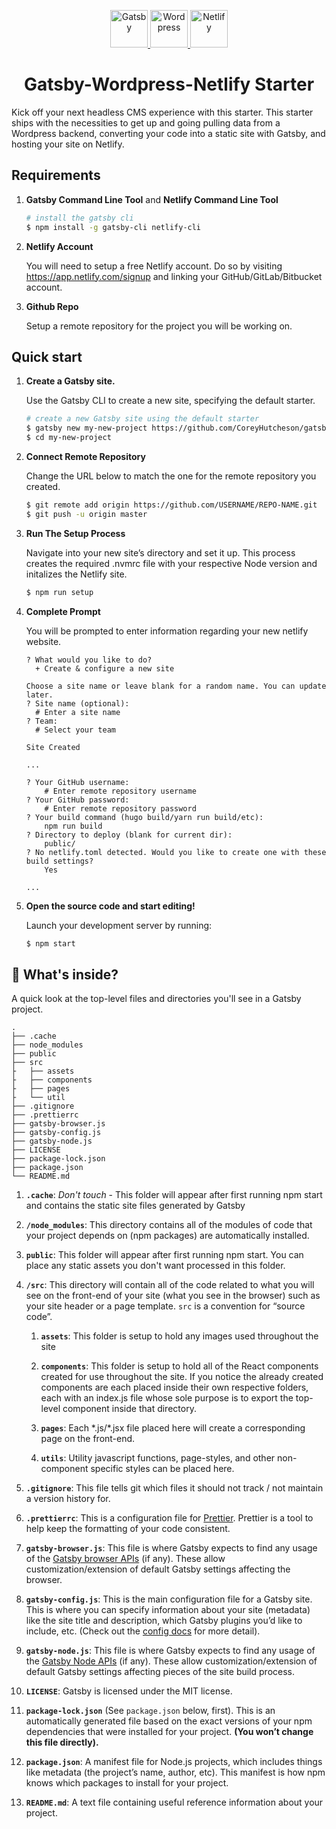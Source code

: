 <p align="center">
  <a href="https://www.gatsbyjs.org">
    <img alt="Gatsby" src="https://www.gatsbyjs.org/monogram.svg" width="60" />
  </a>
  <a href="https://wordpress.org/">
    <img alt="Wordpress" src="https://upload.wikimedia.org/wikipedia/commons/thumb/9/98/WordPress_blue_logo.svg/1200px-WordPress_blue_logo.svg.png" width="60" />
  </a>
  <a href="https://www.netlify.com/">
    <img alt="Netlify" src="https://miro.medium.com/fit/c/240/240/0*BRl-uL7N9LF-1hiD.png" width="60" />
  </a>
</p>

<h1 align="center">
  Gatsby-Wordpress-Netlify Starter
</h1>

Kick off your next headless CMS experience with this starter. This starter ships with the necessities to get up and going pulling data from a Wordpress backend, converting your code into a static site with Gatsby, and hosting your site on Netlify.

## Requirements

1.  **Gatsby Command Line Tool** and **Netlify Command Line Tool**

    ```sh
    # install the gatsby cli
    $ npm install -g gatsby-cli netlify-cli
    ```

2.  **Netlify Account**

    You will need to setup a free Netlify account. Do so by visiting https://app.netlify.com/signup and linking your GitHub/GitLab/Bitbucket account.

3.  **Github Repo**

    Setup a remote repository for the project you will be working on.

## Quick start

1.  **Create a Gatsby site.**

    Use the Gatsby CLI to create a new site, specifying the default starter.

    ```sh
    # create a new Gatsby site using the default starter
    $ gatsby new my-new-project https://github.com/CoreyHutcheson/gatsby-wordpress-netlify-starter
    $ cd my-new-project
    ```

2.  **Connect Remote Repository**

    Change the URL below to match the one for the remote repository you created.

    ```sh
    $ git remote add origin https://github.com/USERNAME/REPO-NAME.git
    $ git push -u origin master
    ```

3.  **Run The Setup Process**

    Navigate into your new site’s directory and set it up. This process creates the required .nvmrc file with your respective Node version and initalizes the Netlify site.

    ```sh
    $ npm run setup
    ```

4.  **Complete Prompt**

    You will be prompted to enter information regarding your new netlify website.

    ```
    ? What would you like to do?
      + Create & configure a new site

    Choose a site name or leave blank for a random name. You can update later.
    ? Site name (optional):
      # Enter a site name
    ? Team:
      # Select your team

    Site Created

    ...

    ? Your GitHub username:
        # Enter remote repository username
    ? Your GitHub password:
        # Enter remote repository password
    ? Your build command (hugo build/yarn run build/etc):
        npm run build
    ? Directory to deploy (blank for current dir):
        public/
    ? No netlify.toml detected. Would you like to create one with these build settings?
        Yes

    ...
    ```

5)  **Open the source code and start editing!**

    Launch your development server by running:

    ```sh
    $ npm start
    ```

## 🧐 What's inside?

A quick look at the top-level files and directories you'll see in a Gatsby project.

    .
    ├── .cache
    ├── node_modules
    ├── public
    ├── src
    ├   ├── assets
    ├   ├── components
    ├   ├── pages
    ├   └── util
    ├── .gitignore
    ├── .prettierrc
    ├── gatsby-browser.js
    ├── gatsby-config.js
    ├── gatsby-node.js
    ├── LICENSE
    ├── package-lock.json
    ├── package.json
    └── README.md

1.  **`.cache`**: _Don't touch_ - This folder will appear after first running npm start and contains the static site files generated by Gatsby

2.  **`/node_modules`**: This directory contains all of the modules of code that your project depends on (npm packages) are automatically installed.

3.  **`public`**: This folder will appear after first running npm start. You can place any static assets you don't want processed in this folder.

4.  **`/src`**: This directory will contain all of the code related to what you will see on the front-end of your site (what you see in the browser) such as your site header or a page template. `src` is a convention for “source code”.

    1.  **`assets`**: This folder is setup to hold any images used throughout the site

    2.  **`components`**: This folder is setup to hold all of the React components created for use throughout the site. If you notice the already created components are each placed inside their own respective folders, each with an index.js file whose sole purpose is to export the top-level component inside that directory.

    3.  **`pages`**: Each \*.js/\*.jsx file placed here will create a corresponding page on the front-end.

    4.  **`utils`**: Utility javascript functions, page-styles, and other non-component specific styles can be placed here.

5.  **`.gitignore`**: This file tells git which files it should not track / not maintain a version history for.

6.  **`.prettierrc`**: This is a configuration file for [Prettier](https://prettier.io/). Prettier is a tool to help keep the formatting of your code consistent.

7.  **`gatsby-browser.js`**: This file is where Gatsby expects to find any usage of the [Gatsby browser APIs](https://www.gatsbyjs.org/docs/browser-apis/) (if any). These allow customization/extension of default Gatsby settings affecting the browser.

8.  **`gatsby-config.js`**: This is the main configuration file for a Gatsby site. This is where you can specify information about your site (metadata) like the site title and description, which Gatsby plugins you’d like to include, etc. (Check out the [config docs](https://www.gatsbyjs.org/docs/gatsby-config/) for more detail).

9.  **`gatsby-node.js`**: This file is where Gatsby expects to find any usage of the [Gatsby Node APIs](https://www.gatsbyjs.org/docs/node-apis/) (if any). These allow customization/extension of default Gatsby settings affecting pieces of the site build process.

10. **`LICENSE`**: Gatsby is licensed under the MIT license.

11. **`package-lock.json`** (See `package.json` below, first). This is an automatically generated file based on the exact versions of your npm dependencies that were installed for your project. **(You won’t change this file directly).**

12. **`package.json`**: A manifest file for Node.js projects, which includes things like metadata (the project’s name, author, etc). This manifest is how npm knows which packages to install for your project.

13. **`README.md`**: A text file containing useful reference information about your project.
